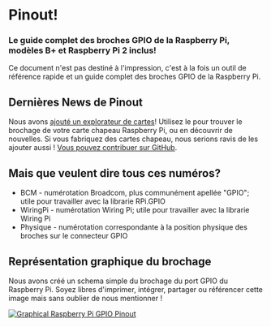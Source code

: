 # Pinout!

### Le guide complet des broches GPIO de la Raspberry Pi, modèles B+ et Raspberry Pi 2 inclus!

Ce document n'est pas destiné à l'impression, c'est à la fois un outil de référence rapide et un guide complet des broches GPIO de la Raspberry Pi.

## Dernières News de Pinout

Nous avons [ajouté un explorateur de cartes](/boards)! Utilisez le pour trouver le brochage de votre carte chapeau Raspberry Pi, ou en découvrir de nouvelles. Si vous fabriquez des cartes chapeau, nous serions ravis de les ajouter aussi ! [Vous pouvez contribuer sur GitHub](https://github.com/pinout-xyz/Pinout.xyz).

## Mais que veulent dire tous ces numéros?

* BCM - numérotation Broadcom, plus communément apellée "GPIO"; utile pour travailler avec la librarie RPi.GPIO
* WiringPi - numérotation Wiring Pi; utile pour travailler avec la librarie Wiring Pi
* Physique - numérotation correspondante à la position physique des broches sur le connecteur GPIO

## Représentation graphique du brochage

Nous avons créé un schema simple du brochage du port GPIO du Raspberry Pi. Soyez libres d'imprimer, intégrer, partager ou référencer cette image mais sans oublier de nous mentionner !

[![Graphical Raspberry Pi GPIO Pinout](/resources/raspberry-pi-pinout.png)](/resources/raspberry-pi-pinout.png)
